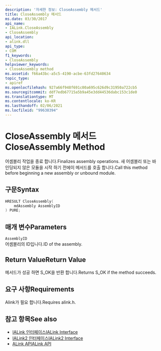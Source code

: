 ```yaml
---
description: '자세한 정보: CloseAssembly 메서드'
title: CloseAssembly 메서드
ms.date: 03/30/2017
api_name:
- IALink.CloseAssembly
- CloseAssembly
api_location:
- alink.dll
api_type:
- COM
f1_keywords:
- CloseAssembly
helpviewer_keywords:
- CloseAssembly method
ms.assetid: f66a43bc-a5c5-4190-acbe-63fd27640634
topic_type:
- apiref
ms.openlocfilehash: 927a66f948f691c00a695c626d9c31950a722cb5
ms.sourcegitcommit: ddf7edb67715a5b9a45e3dd44536dabc153c1de0
ms.translationtype: MT
ms.contentlocale: ko-KR
ms.lasthandoff: 02/06/2021
ms.locfileid: "99638394"
---
```

# <a name="closeassembly-method"></a><span data-ttu-id="280b3-103">CloseAssembly 메서드</span><span class="sxs-lookup"><span data-stu-id="280b3-103">CloseAssembly Method</span></span>

<span data-ttu-id="280b3-104">어셈블리 작업을 종료 합니다.</span><span class="sxs-lookup"><span data-stu-id="280b3-104">Finalizes assembly operations.</span></span> <span data-ttu-id="280b3-105">새 어셈블리 또는 바인딩되지 않은 모듈을 시작 하기 전에이 메서드를 호출 합니다.</span><span class="sxs-lookup"><span data-stu-id="280b3-105">Call this method before beginning a new assembly or unbound module.</span></span>  
  
## <a name="syntax"></a><span data-ttu-id="280b3-106">구문</span><span class="sxs-lookup"><span data-stu-id="280b3-106">Syntax</span></span>  
  
```cpp  
HRESULT CloseAssembly(  
    mdAssembly AssemblyID  
) PURE;  
```  
  
## <a name="parameters"></a><span data-ttu-id="280b3-107">매개 변수</span><span class="sxs-lookup"><span data-stu-id="280b3-107">Parameters</span></span>  

 `AssemblyID`  
 <span data-ttu-id="280b3-108">어셈블리의 ID입니다.</span><span class="sxs-lookup"><span data-stu-id="280b3-108">ID of the assembly.</span></span>  
  
## <a name="return-value"></a><span data-ttu-id="280b3-109">Return Value</span><span class="sxs-lookup"><span data-stu-id="280b3-109">Return Value</span></span>  

 <span data-ttu-id="280b3-110">메서드가 성공 하면 S_OK을 반환 합니다.</span><span class="sxs-lookup"><span data-stu-id="280b3-110">Returns S_OK if the method succeeds.</span></span>  
  
## <a name="requirements"></a><span data-ttu-id="280b3-111">요구 사항</span><span class="sxs-lookup"><span data-stu-id="280b3-111">Requirements</span></span>  

 <span data-ttu-id="280b3-112">Alink가 필요 합니다.</span><span class="sxs-lookup"><span data-stu-id="280b3-112">Requires alink.h.</span></span>  
  
## <a name="see-also"></a><span data-ttu-id="280b3-113">참고 항목</span><span class="sxs-lookup"><span data-stu-id="280b3-113">See also</span></span>

- [<span data-ttu-id="280b3-114">IALink 인터페이스</span><span class="sxs-lookup"><span data-stu-id="280b3-114">IALink Interface</span></span>](ialink-interface.md)
- [<span data-ttu-id="280b3-115">IALink2 인터페이스</span><span class="sxs-lookup"><span data-stu-id="280b3-115">IALink2 Interface</span></span>](ialink2-interface.md)
- [<span data-ttu-id="280b3-116">ALink API</span><span class="sxs-lookup"><span data-stu-id="280b3-116">ALink API</span></span>](index.md)
